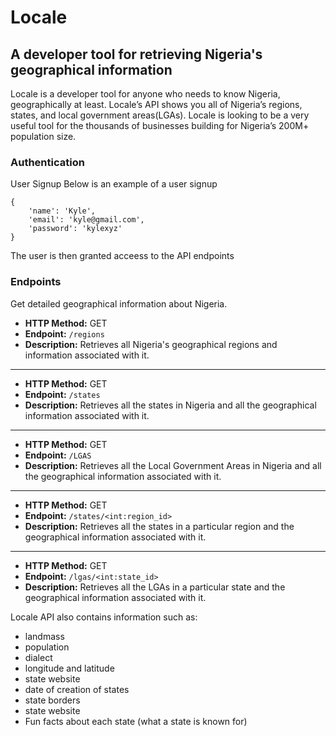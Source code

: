 # Locale

## A developer tool for retrieving Nigeria's geographical information

Locale is a developer tool for anyone who needs to know Nigeria, geographically at least. Locale’s API shows you all of Nigeria’s regions, states, and local government areas(LGAs). Locale is looking to be a very useful tool for the thousands of businesses building for Nigeria’s 200M+ population size. 


### Authentication
User Signup
Below is an example of a user signup
```
{
    'name': 'Kyle',
    'email': 'kyle@gmail.com',
    'password': 'kylexyz'
}
```
The user is then granted acceess to the API endpoints

### Endpoints

Get detailed geographical information about Nigeria.

- **HTTP Method:** GET
- **Endpoint:** `/regions`
- **Description:** Retrieves all Nigeria's geographical regions and information associated with it.
---
- **HTTP Method:** GET
- **Endpoint:** `/states`
- **Description:** Retrieves all the states in Nigeria and all the geographical information associated with it.

---
- **HTTP Method:** GET
- **Endpoint:** `/LGAS`
- **Description:** Retrieves all the Local Government Areas in Nigeria and all the geographical information associated with it.

---

- **HTTP Method:** GET
- **Endpoint:** `/states/<int:region_id>`
- **Description:** Retrieves all the states in a particular region and the geographical information associated with it.
---
- **HTTP Method:** GET
- **Endpoint:** `/lgas/<int:state_id>`
- **Description:** Retrieves all the LGAs in a particular state and the geographical information associated with it.

Locale API also contains information such as:
- landmass
- population
- dialect
- longitude and latitude
- state website
- date of creation of states
- state borders
- state website
- Fun facts about each state (what a state is known for)

